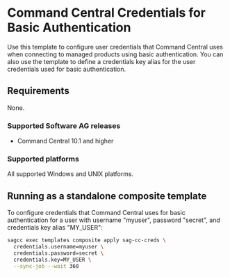 <!-- Copyright 2013 - 2018 Software AG, Darmstadt, Germany and/or its licensors

   SPDX-License-Identifier: Apache-2.0

    Licensed under the Apache License, Version 2.0 (the "License");
    you may not use this file except in compliance with the License.
    You may obtain a copy of the License at

        http://www.apache.org/licenses/LICENSE-2.0

    Unless required by applicable law or agreed to in writing, software
    distributed under the License is distributed on an "AS IS" BASIS,
     WITHOUT WARRANTIES OR CONDITIONS OF ANY KIND, either express or implied.
     See the License for the specific language governing permissions and

     limitations under the License.                                                  

-->
# Command Central Credentials for Basic Authentication

Use this template to configure user credentials that Command Central uses when connecting to managed products using basic authentication. You can also use the template to define a credentials key alias for the user credentials used for basic authentication.

## Requirements

None.

### Supported Software AG releases

* Command Central 10.1 and higher

### Supported platforms

All supported Windows and UNIX platforms.

## Running as a standalone composite template

To configure credentials that Command Central uses for basic authentication for a user with username "myuser", password "secret", and credentials key alias "MY_USER":

```bash
sagcc exec templates composite apply sag-cc-creds \
  credentials.username=myuser \
  credentials.password=secret \
  credentials.key=MY_USER \
  --sync-job --wait 360
```
